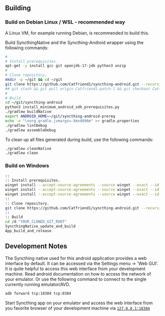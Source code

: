 ## Building

### Build on Debian Linux / WSL - recommended way

A Linux VM, for example running Debian, is recommended to build this.

Build SyncthingNative and the Syncthing-Android wrapper using the following commands:

```bash
#
# Install prerequisites.
apt-get -y install gcc git openjdk-17-jdk python3 unzip
#
# Clone repository.
mkdir -p ~/git && cd ~/git
git clone https://github.com/Catfriend1/syncthing-android.git --recursive
## git stash && git pull origin Catfriend1-patch-1 && git checkout Catfriend1-patch-1
#
# Build
cd ~/git/syncthing-android
python3 install_minimum_android_sdk_prerequisites.py
./gradlew buildNative
export ANDROID_HOME=~/git/syncthing-android-prereq
echo -e "\norg.gradle.jvmargs=-Xmx4096m" >> gradle.properties
./gradlew lintDebug
./gradlew assembleDebug
```

To clean up all files generated during build, use the following commands:

```bash
./gradlew cleanNative
./gradlew clean
```

### Build on Windows

```bash
::
:: Install prerequisites.
winget install --accept-source-agreements --source winget --exact --id "Git.MinGit" --scope machine
winget install --accept-source-agreements --source winget --exact --id "AdoptOpenJDK.OpenJDK.17" --scope machine
winget install --accept-source-agreements --source winget --exact --id "Python.Python.3.13" --scope machine -h --override "/quiet InstallAllUsers=1 PrependPath=1 Include_doc=0 Include_launcher=0 Include_pip=0 Include_tcltk=0 Include_test=0"
::
:: Clone repository.
git clone https://github.com/Catfriend1/syncthing-android.git --recursive
::
:: Build
cd /d "YOUR_CLONED_GIT_ROOT"
SyncthingNative_update_and_build
App_build_and_release
```

## Development Notes

The Syncthing native used for this android application provides a web interface by default. It can be accessed via the Settings menu -> 'Web GUI'. It is quite helpful to access this web interface from your development machine. Read android documentation on how to access the network of your emulator. Or use the following command to connect to the single currently running emulator/AVD.

```bash
adb forward tcp:18384 tcp:8384
```

Start Syncthing app on your emulator and access the web interface from you favorite browser of your development machine via [`127.0.0.1:18384`](https://127.0.0.1:18384)
